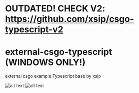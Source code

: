 # OUTDATED! CHECK V2: https://github.com/xsip/csgo-typescript-v2
# external-csgo-typescript (WINDOWS ONLY!)
external csgo example Typescript base by xsip

![alt text](https://github.com/xsip/external-csgo-typescript/blob/master/image2.png)
![alt text](https://github.com/xsip/external-csgo-typescript/blob/master/image3.png)
